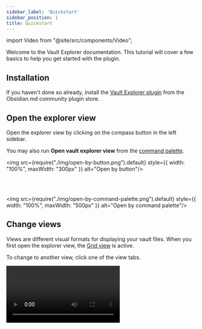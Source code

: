 ```yaml
---
sidebar_label: 'Quickstart'
sidebar_position: 1
title: Quickstart
---
```


import Video from "@site/src/components/Video";

<span className="large-text">Welcome to the Vault Explorer documentation. This tutorial will cover a few basics to help you get started with the plugin.</span>

## Installation
If you haven't done so already, install the [Vault Explorer plugin](https://obsidian.md/plugins?id=vault-explorer) from the Obsidian.md community plugin store.

## Open the explorer view

Open the explorer view by clicking on the compass button in the left sidebar.

You may also run **Open vault explorer view** from the [command palette](https://help.obsidian.md/Plugins/Command+palette).

<img src={require("./img/open-by-button.png").default} style={{ width: "100%", maxWidth: "300px" }} alt="Open by button"/>

<br/>
<br/>

<img src={require("./img/open-by-command-palette.png").default} style={{ width: "100%", maxWidth: "500px" }} alt="Open by command palette"/>

## Change views

Views are different visual formats for displaying your vault files. When you first open the explorer view, the [Grid view](/docs/views/grid) is active.

To change to another view, click one of the view tabs.

<Video name="view-tabs.mov" maxWidth="500px"/>

<br/>
<br/>

## Reorder view tabs

To reorder the view tabs, drag one tab and drop it onto another tab.

<Video name="view-tabs-reorder.mov" maxWidth="500px"/>

## Filter by favorites

Filters allow you to control what is displayed in a view.

The [favorite filter](/docs/filters/favorite-filter) allows you to only display notes that contain a favorite property with a value of **true**.

Let's choose a property to use with the favorite filter.

1. Open the plugin settings by clicking the gear icon in the upper right hand corner
2. Under the **Built-in Properties** section, find the **Favorite property** setting
3. Change the dropdown from **Select a property** to the property that you want to use

If no properties are listed, please add a [checkbox property](https://help.obsidian.md/Editing+and+formatting/Properties) to one of your notes. This property will then appear in the dropdown list.

<Video name="favorite-filter-1.mov"/>

<br/>
<br/>

Now go to back to the explorer view, and click the favorites checkbox. The view will only display notes that have the selected favorite property with a value of **true**.

:::info
The favorite filter is applied on top of other filters such as the timestamp filter or the custom filter.
:::

<br/>

<Video name="favorite-filter-2.mov"/>


## Add a custom filter group

The [custom filter](/docs/filters/custom-filter) gives you granular control over what is displayed in a view. The custom filter is organized into filter groups and filter rules. A filter group can have many filter rules.

:::note
The creation of this note is arbitrary. It is only used to showcase the custom filter feature.
:::

Start by creating a note. Add a **tags** property with a **test** tag.


<Video name="custom-filter-1.mov"/>

<br/>
<br/>

Now add a filter group.

1. Click the button with 3 vertical dots (Change custom filter)

<img src={require("./img/open-custom-filter.png").default} style={{ width: "100%", maxWidth: "400px" }} alt="Open custom filter"/>


2. Click the button on the left with a plus (Add filter group)

<img src={require("./img/add-filter-group.png").default} style={{ width: "100%", maxWidth: "400px" }} alt="Add filter group"/>

<br/>
<br/>

You will see that a filter rule was added when the filter group was added.

Let's configure this rule.

1. Click the property type dropdown. Change it from **text** to **list**

<img src={require("./img/property-type.png").default} style={{ width: "100%", maxWidth: "350px" }} alt="Property type dropdown"/>

2. Then, click the property name dropdown. Change it from **select a property** to **tags**

<img src={require("./img/property-name.png").default} style={{ width: "100%", maxWidth: "350px" }} alt="Property name dropdown"/>

3. Enter **test** into the input field. You do not need to include a hash mark `#`.

<img src={require("./img/property-value.png").default} style={{ width: "100%", maxWidth: "350px" }} alt="Property value input"/>

4. Finally, click outside of the modal.

<br/>

Click the filter group to enable it. With the filter group enabled, you will only see notes that have a **tags** property containing a **test** tag.

Click the filter group again to disable it.

<Video name="custom-filter-2.mov" maxWidth="500px"/>

## Switch between filter groups

Now let's add a few more filter groups.

1. Click the button with 3 vertical dots (Change custom filter)
2. Click the button on the left with a plus (Add filter group) a few times
3. Click outside of the modal

Now click on a group to enable it. Any other active group will be disabled.

:::info
By default, only one filter group can be enabled at a time
:::

<br/>

<Video name="filter-groups-switch.mov"/>


## Mark a filter group as sticky

A sticky group is a group that remains enabled even when another group becomes enabled.

### Set a sticky group
1. Hold `ctrl` (Windows/Linux) or `cmd` (Mac)
2. Click a normal group to set it as a sticky group

<Video name="sticky-filter-group-1.mov" maxWidth="400px"/>


### Unset a sticky group
1. Hold `ctrl` (Windows/Linux) or `cmd` (Mac)
2. Click a sticky group to unset it as a normal group

<Video name="sticky-filter-group-2.mov" maxWidth="400px"/>


## Reorder filter groups

To reorder filter groups, drag one group and drop it onto another group.

<Video name="filter-group-reorder-1.mov" maxWidth="500px"/>

<br/>
<br/>

You may also reorder filter groups from within the custom filter modal.

<Video name="filter-group-reorder-2.mov" maxWidth="500px"/>

## Congratulations

Congratulations! You have just learned the basics of using the Vault Explorer plugin.

## What's next?
- Learn more about [custom filter rules](/docs/filters/custom-filter#filter-rules)
- Learn about [Premium](/docs/premium)